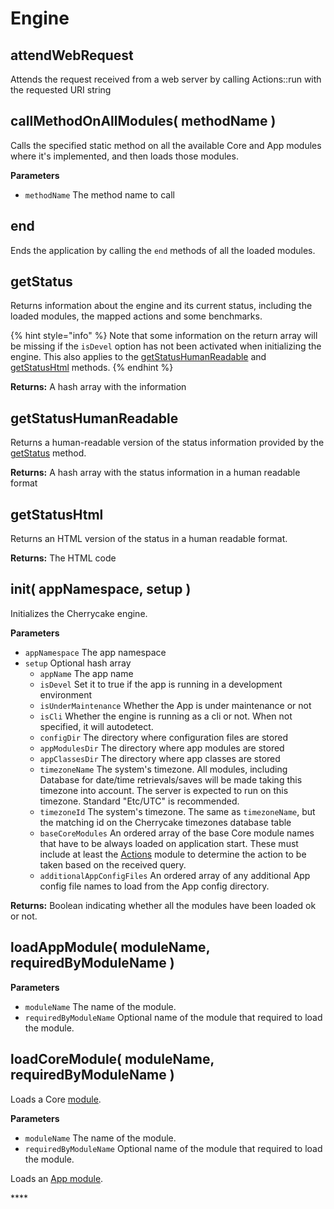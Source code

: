 # Engine

## attendWebRequest

Attends the request received from a web server by calling Actions::run with the requested URI string

## callMethodOnAllModules\( methodName \)

Calls the specified static method on all the available Core and App modules where it's implemented, and then loads those modules.

**Parameters**

* `methodName` The method name to call

## end

Ends the application by calling the `end` methods of all the loaded modules.

## getStatus

Returns information about the engine and its current status, including the loaded modules, the mapped actions and some benchmarks.

{% hint style="info" %}
Note that some information on the return array will be missing if the `isDevel` option has not been activated when initializing the engine. This also applies to the [getStatusHumanReadable](engine.md#getstatushumanreadable) and [getStatusHtml](engine.md#getstatushtml) methods.
{% endhint %}

**Returns:** A hash array with the information

## getStatusHumanReadable

Returns a human-readable version of the status information provided by the [getStatus](engine.md#getstatus) method.

**Returns:** A hash array with the status information in a human readable format

## getStatusHtml

Returns an HTML version of the status in a human readable format.

**Returns:** The HTML code

## init\( appNamespace, setup \)

Initializes the Cherrycake engine.

**Parameters**

* `appNamespace` The app namespace
* `setup` Optional hash array
  * `appName` The app name
  * `isDevel` Set it to true if the app is running in a development environment
  * `isUnderMaintenance` Whether the App is under maintenance or not
  * `isCli` Whether the engine is running as a cli or not. When not specified, it will autodetect.
  * `configDir` The directory where configuration files are stored
  * `appModulesDir` The directory where app modules are stored
  * `appClassesDir` The directory where app classes are stored
  * `timezoneName` The system's timezone. All modules, including Database for date/time retrievals/saves will be made taking this timezone into account. The server is expected to run on this timezone. Standard "Etc/UTC" is recommended.
  * `timezoneId` The system's timezone. The same as `timezoneName`, but the matching id on the Cherrycake timezones database table
  * `baseCoreModules` An ordered array of the base Core module names that have to be always loaded on application start. These must include at least the [Actions](../core-modules/actions.md) module to determine the action to be taken based on the received query.
  * `additionalAppConfigFiles` An ordered array of any additional App config file names to load from the App config directory.

**Returns:** Boolean indicating whether all the modules have been loaded ok or not.

## loadAppModule\( moduleName, requiredByModuleName \)

**Parameters**

* `moduleName` The name of the module.
* `requiredByModuleName` Optional name of the module that required to load the module.

## loadCoreModule\( moduleName, requiredByModuleName \)

Loads a Core [module](../../guide/modules/).

**Parameters**

* `moduleName` The name of the module.
* `requiredByModuleName` Optional name of the module that required to load the module.

Loads an [App module](../../guide/modules/create-an-app-module.md).

\*\*\*\*



